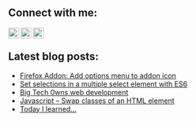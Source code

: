 ## Connect with me:
[<img align="left" alt="Latz | Twitter" width="22px" src="https://cdn.jsdelivr.net/npm/simple-icons@v3/icons/twitter.svg" />](https://twitter.com/Latz)
[<img align="left" alt="Latz | LinkedIn" width="22px" src="https://cdn.jsdelivr.net/npm/simple-icons@v3/icons/linkedin.svg" />](https://www.linkedin.com/in/lutz-schr%C3%B6er-a694a42a/)
[<img align="left" alt="Latz | Xing" width="22px" src="https://cdn.jsdelivr.net/npm/simple-icons@v3/icons/xing.svg" />](https://www.xing.com/profile/Lutz_Schroeer/cv)
<br>

## Latest blog posts:
<!-- BLOG-POST-LIST:START -->
- [Firefox Addon: Add options menu to addon icon](https://elektroelch.net/firefox-addon-add-options-menu-to-addon-icon/)
- [Set selections in a multiple select element with ES6](https://elektroelch.net/set-selections-in-a-multiple-select-element-with-es6/)
- [Big Tech 0wns web development](https://elektroelch.net/big-tech-0wns-web-development/)
- [Javascript – Swap classes of an HTML element](https://elektroelch.net/javascript-swap-classes-of-an-html-element/)
- [Today I learned…](https://elektroelch.net/today-i-learned/)
<!-- BLOG-POST-LIST:END -->

